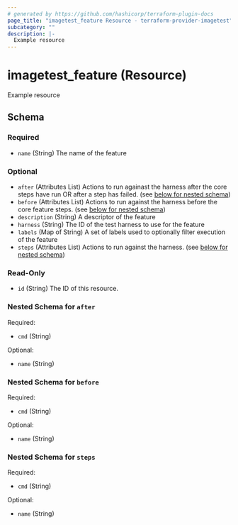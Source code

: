 ```yaml
---
# generated by https://github.com/hashicorp/terraform-plugin-docs
page_title: "imagetest_feature Resource - terraform-provider-imagetest"
subcategory: ""
description: |-
  Example resource
---
```


# imagetest_feature (Resource)

Example resource



<!-- schema generated by tfplugindocs -->
## Schema

### Required

- `name` (String) The name of the feature

### Optional

- `after` (Attributes List) Actions to run againast the harness after the core steps have run OR after a step has failed. (see [below for nested schema](#nestedatt--after))
- `before` (Attributes List) Actions to run against the harness before the core feature steps. (see [below for nested schema](#nestedatt--before))
- `description` (String) A descriptor of the feature
- `harness` (String) The ID of the test harness to use for the feature
- `labels` (Map of String) A set of labels used to optionally filter execution of the feature
- `steps` (Attributes List) Actions to run against the harness. (see [below for nested schema](#nestedatt--steps))

### Read-Only

- `id` (String) The ID of this resource.

<a id="nestedatt--after"></a>
### Nested Schema for `after`

Required:

- `cmd` (String)

Optional:

- `name` (String)


<a id="nestedatt--before"></a>
### Nested Schema for `before`

Required:

- `cmd` (String)

Optional:

- `name` (String)


<a id="nestedatt--steps"></a>
### Nested Schema for `steps`

Required:

- `cmd` (String)

Optional:

- `name` (String)
